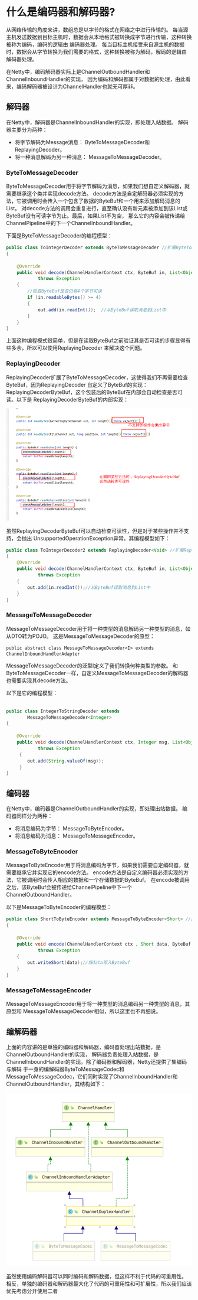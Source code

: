 # 什么是编码器和解码器?
从网络传输的角度来讲，数组总是以字节的格式在网络之中进行传输的。
每当源主机发送数据到目标主机时，数据会从本地格式被转换成字节进行传输，这种转换被称为编码，编码的逻辑由
编码器处理。
每当目标主机接受来自源主机的数据时，数据会从字节转换为我们需要的格式，这种转换被称为解码，解码的逻辑由
解码器处理。

在Netty中，编码解码器实际上是ChannelOutboundHandler和ChannelInboundHandler的实现，
因为编码和解码都属于对数据的处理，由此看来，编码解码器被设计为ChannelHandler也就无可厚非。


## 解码器
在Netty中，解码器是ChannelInboundHandler的实现，即处理入站数据。
解码器主要分为两种：

- 将字节解码为Message消息： ByteToMessageDecoder和ReplayingDecoder。
- 将一种消息解码为另一种消息： MessageToMessageDecoder。


### ByteToMessageDecoder
ByteToMessageDecoder用于将字节解码为消息，如果我们想自定义解码器，就需要继承这个类并实现decode方法。
decode方法是自定解码器必须实现的方法，它被调用时会传入一个包含了数据的ByteBuf和一个用来添加解码消息的List。
对decode方法的调用会重复进行，直至确认没有新元素被添加到该List或ByteBuf没有可读字节为止。最后，如果List不为空，
那么它的内容会被传递给ChannelPipeline中的下一个ChannelInboundHandler。  

下面是ByteToMessageDecoder的编程模型：

````java
public class ToIntegerDecoder extends ByteToMessageDecoder //扩展ByteToMessageDecoder
{  

    @Override
    public void decode(ChannelHandlerContext ctx, ByteBuf in, List<Object> out)
            throws Exception 
    {
        //检查ByteBuf是否仍有4个字节可读
        if (in.readableBytes() >= 4) 
        {  
            out.add(in.readInt());  //从ByteBuf读取消息到List中
        }
    }
}
````

上面这种编程模式很简单，但是在读取ByteBuf之前验证其是否可读的步骤显得有些多余，所以可以使用ReplayingDecoder
来解决这个问题。


### ReplayingDecoder
ReplayingDecoder扩展了ByteToMessageDecoder，这使得我们不再需要检查ByteBuf，因为ReplayingDecoder
自定义了ByteBuf的实现：ReplayingDecoderByteBuf，这个包装后的ByteBuf在内部会自动检查是否可读。以下是
ReplayingDecoderByteBuf的内部实现：

![ReplayingDecoderByteBuf内部实现](../../img/netty/ReplayingDecoderByteBuf内部实现.png)

虽然ReplayingDecoderByteBuf可以自动检查可读性，但是对于某些操作并不支持，会抛出
UnsupportedOperationException异常。其编程模型如下：

`````java
public class ToIntegerDecoder2 extends ReplayingDecoder<Void> //扩展ReplayingDecoder
{
    @Override
    public void decode(ChannelHandlerContext ctx, ByteBuf in, List<Object> out)
            throws Exception 
    {
        out.add(in.readInt());//从ByteBuf读取消息到List中
    }
}
`````

### MessageToMessageDecoder
MessageToMessageDecoder用于将一种类型的消息解码另一种类型的消息，如从DTO转为POJO。
这是MessageToMessageDecoder的原型：

````text
public abstract class MessageToMessageDecoder<I> extends ChannelInboundHandlerAdapter 
````
MessageToMessageDecoder的泛型I定义了我们转换何种类型的参数。
和ByteToMessageDecoder一样，自定义MessageToMessageDecoder的解码器也需要实现其decode方法。

以下是它的编程模型：

````java

public class IntegerToStringDecoder extends
        MessageToMessageDecoder<Integer> 
{

    @Override
    public void decode(ChannelHandlerContext ctx, Integer msg, List<Object> out)
            throws Exception
     {
        out.add(String.valueOf(msg));
     }
}
````


## 编码器
在Netty中，编码器是ChannelOutboundHandler的实现，即处理出站数据。
编码器同样分为两种：

- 将消息编码为字节： MessageToByteEncoder。
- 将消息编码为消息： MessageToMessageEncoder。


### MessageToByteEncoder
MessageToByteEncoder用于将消息编码为字节，如果我们需要自定编码器，就需要继承它并实现它的encode方法。
encode方法是自定义编码器必须实现的方法，它被调用时会传入相应的数据和一个存储数据的ByteBuf。
在encode被调用之后，该ByteBuf会被传递给ChannelPipeline中下一个ChannelOutboundHandler。

以下是MessageToByteEncoder的编程模型：

````java
public class ShortToByteEncoder extends MessageToByteEncoder<Short> //扩展MessageToByteEncoder
{  

    @Override
    public void encode(ChannelHandlerContext ctx , Short data, ByteBuf out)
            throws Exception 
    {
        out.writeShort(data);//将data写入ByteBuf   
    }
}
````


### MessageToMessageEncoder
MessageToMessageEncoder用于将一种类型的消息编码另一种类型的消息，其原型和
MessageToMessageDecoder相似，所以这里也不再细说。


## 编解码器
上面的内容讲的是单独的编码器和解码器，编码器处理出站数据，是ChannelOutboundHandler的实现，
解码器负责处理入站数据，是ChannelInboundHandler的实现。除了编码器和解码器，Netty还提供了集编码与解码
于一身的编解码器ByteToMessageCodec和MessageToMessageCodec，它们同时实现了ChannelInboundHandler和ChannelOutboundHandler，其结构如下：

![编码解码器codec层次结构](../../img/netty/编码解码器codec层次结构.png)

虽然使用编码解码器可以同时编码和解码数据，但这样不利于代码的可重用性。
相反，单独的编码器和解码器最大化了代码的可重用性和可扩展性，所以我们应该优先考虑分开使用二者